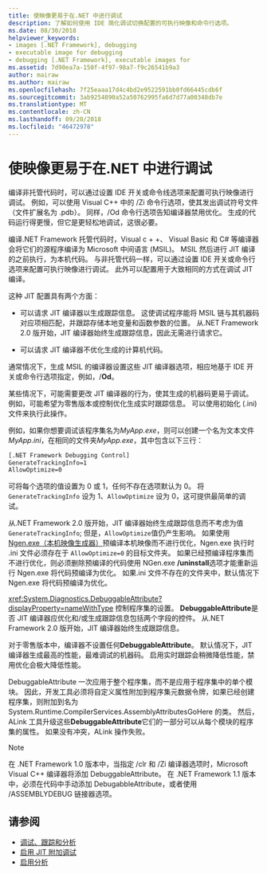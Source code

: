 ```yaml
---
title: 使映像更易于在.NET 中进行调试
description: 了解如何使用 IDE 简化调试切换配置的可执行映像和命令行选项。
ms.date: 08/30/2018
helpviewer_keywords:
- images [.NET Framework], debugging
- executable image for debugging
- debugging [.NET Framework], executable images for
ms.assetid: 7d90ea7a-150f-4f97-98a7-f9c26541b9a3
author: mairaw
ms.author: mairaw
ms.openlocfilehash: 7f25eaaa17d4c4bd2e9522591bb0fd66445cdb6f
ms.sourcegitcommit: 3ab9254890a52a50762995fa6d7d77a00348db7e
ms.translationtype: MT
ms.contentlocale: zh-CN
ms.lasthandoff: 09/20/2018
ms.locfileid: "46472978"
---
```

# <a name="making-an-image-easier-to-debug-in-net"></a>使映像更易于在.NET 中进行调试

编译非托管代码时，可以通过设置 IDE 开关或命令线选项来配置可执行映像进行调试。 例如，可以使用 Visual C++ 中的 /Zi 命令行选项，使其发出调试符号文件（文件扩展名为 .pdb）。 同样，/Od 命令行选项告知编译器禁用优化。 生成的代码运行得更慢，但它是更轻松地调试，这很必要。

编译.NET Framework 托管代码时，Visual c + +、 Visual Basic 和 C# 等编译器会将它们的源程序编译为 Microsoft 中间语言 (MSIL)。 MSIL 然后进行 JIT 编译的之前执行，为本机代码。 与非托管代码一样，可以通过设置 IDE 开关或命令行选项来配置可执行映像进行调试。 此外可以配置用于大致相同的方式在调试 JIT 编译。

这种 JIT 配置具有两个方面：

- 可以请求 JIT 编译器以生成跟踪信息。 这使调试程序能将 MSIL 链与其机器码对应项相匹配，并跟踪存储本地变量和函数参数的位置。 从.NET Framework 2.0 版开始，JIT 编译器始终生成跟踪信息，因此无需进行请求它。

- 可以请求 JIT 编译器不优化生成的计算机代码。

通常情况下，生成 MSIL 的编译器设置这些 JIT 编译器选项，相应地基于 IDE 开关或命令行选项指定，例如，/**Od**。

某些情况下，可能需要更改 JIT 编译器的行为，使其生成的机器码更易于调试。 例如，可能希望为零售版本或控制优化生成实时跟踪信息。 可以使用初始化 (.ini) 文件来执行此操作。

例如，如果你想要调试该程序集名为*MyApp.exe*，则可以创建一个名为文本文件*MyApp.ini*，在相同的文件夹*MyApp.exe*，其中包含以下三行：

```txt
[.NET Framework Debugging Control]
GenerateTrackingInfo=1
AllowOptimize=0
```

可将每个选项的值设置为 0 或 1，任何不存在选项默认为 0。 将 `GenerateTrackingInfo` 设为 1、`AllowOptimize` 设为 0，这可提供最简单的调试。

从.NET Framework 2.0 版开始，JIT 编译器始终生成跟踪信息而不考虑为值`GenerateTrackingInfo`; 但是，`AllowOptimize`值仍产生影响。 如果使用 [Ngen.exe（本机映像生成器）](../../../docs/framework/tools/ngen-exe-native-image-generator.md)预编译本机映像而不进行优化，Ngen.exe 执行时 .ini 文件必须存在于 `AllowOptimize=0` 的目标文件夹。 如果已经预编译程序集而不进行优化，则必须删除预编译的代码使用 NGen.exe **/uninstall**选项才能重新运行 Ngen.exe 将代码预编译为优化。 如果.ini 文件不存在的文件夹中，默认情况下 Ngen.exe 将代码预编译为优化。

<xref:System.Diagnostics.DebuggableAttribute?displayProperty=nameWithType> 控制程序集的设置。 **DebuggableAttribute**是否 JIT 编译器应优化和/或生成跟踪信息包括两个字段的控件。 从.NET Framework 2.0 版开始，JIT 编译器始终生成跟踪信息。

对于零售版本中，编译器不设置任何**DebuggableAttribute**。 默认情况下，JIT 编译器生成最高的性能，最难调试的机器码。 启用实时跟踪会稍微降低性能，禁用优化会极大降低性能。

DebuggableAttribute 一次应用于整个程序集，而不是应用于程序集中的单个模块。 因此，开发工具必须将自定义属性附加到程序集元数据令牌，如果已经创建程序集，则附加到名为 System.Runtime.CompilerServices.AssemblyAttributesGoHere 的类。 然后，ALink 工具升级这些**DebuggableAttribute**它们的一部分可以从每个模块的程序集的属性。 如果没有冲突，ALink 操作失败。

> [!NOTE]
> 在 .NET Framework 1.0 版本中，当指定 /clr 和 /Zi 编译器选项时，Microsoft Visual C++ 编译器将添加 DebuggableAttribute。 在 .NET Framework 1.1 版本中，必须在代码中手动添加 DebugabbleAttribute，或者使用 /ASSEMBLYDEBUG 链接器选项。

## <a name="see-also"></a>请参阅

- [调试、跟踪和分析](../../../docs/framework/debug-trace-profile/index.md)
- [启用 JIT 附加调试](../../../docs/framework/debug-trace-profile/enabling-jit-attach-debugging.md)
- [启用分析](https://docs.microsoft.com/previous-versions/dotnet/netframework-4.0/s5ec0es1(v=vs.100))
